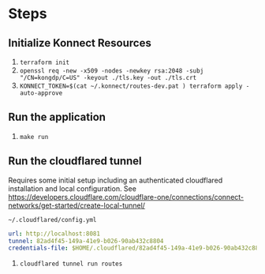 
# Steps

## Initialize Konnect Resources
1. `terraform init`
1. `openssl req -new -x509 -nodes -newkey rsa:2048 -subj "/CN=kongdp/C=US" -keyout ./tls.key -out ./tls.crt`
1. `KONNECT_TOKEN=$(cat ~/.konnect/routes-dev.pat ) terraform apply -auto-approve`

## Run the application
1. `make run`

## Run the cloudflared tunnel

Requires some initial setup including an authenticated cloudflared installation and local configuration. See
https://developers.cloudflare.com/cloudflare-one/connections/connect-networks/get-started/create-local-tunnel/

`~/.cloudflared/config.yml`
```yaml
url: http://localhost:8081
tunnel: 82ad4f45-149a-41e9-b026-90ab432c8804
credentials-file: $HOME/.cloudflared/82ad4f45-149a-41e9-b026-90ab432c8804.json
```

1. `cloudflared tunnel run routes`
